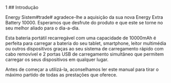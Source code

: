 1 ## Introdução

Energy Sistem#trade# agradece-lhe a aquisição da sua nova Energy Extra Battery 10000. Esperamos que desfrute do produto e que este se torne no seu melhor aliado para o dia-a-dia.

Esta bateria portátil recarregável com uma capacidade de 10000mAh é perfeita para carregar a bateria do seu tablet, smartphone, leitor multimédia ou outros dispositivos graças ao seu sistema de carregamento rápido com cabo removível e 2 portas USB de carregamento simultâneo que permitem carregar os seus dispositivos em qualquer lugar. 

Antes de começar a utilizá-la, aconselhamos ler este manual para tirar o máximo partido de todas as prestações que oferece.



